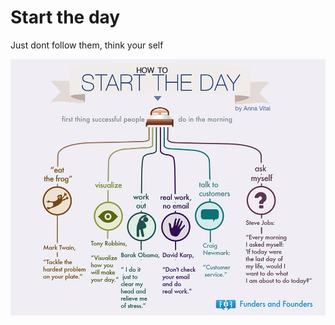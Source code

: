 # Start the day


Just dont follow them, think your self

![start the day](/imagesposts/start-the-day.png#center)


